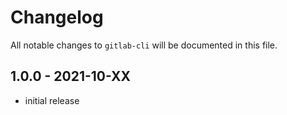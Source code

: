 # Changelog

All notable changes to `gitlab-cli` will be documented in this file.

## 1.0.0 - 2021-10-XX

- initial release
